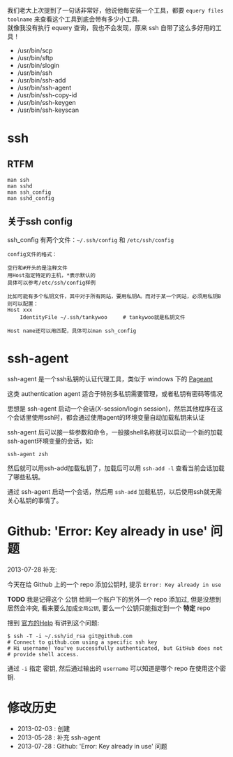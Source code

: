 <!-- title : ssh -->

我们老大上次提到了一句话非常好，他说他每安装一个工具，都要 `equery files toolname` 来查看这个工具到底会带有多少小工具.  
就像我没有执行 equery 查询，我也不会发现，原来 ssh 自带了这么多好用的工具！

* /usr/bin/scp
* /usr/bin/sftp
* /usr/bin/slogin
* /usr/bin/ssh
* /usr/bin/ssh-add
* /usr/bin/ssh-agent
* /usr/bin/ssh-copy-id
* /usr/bin/ssh-keygen
* /usr/bin/ssh-keyscan

# ssh #
## RTFM ##

	man ssh
	man sshd
	man ssh_config
	man sshd_config


## 关于ssh config ##

ssh\_config 有两个文件：`~/.ssh/config` 和 `/etc/ssh/config`

	config文件的格式：

	空行和#开头的是注释文件
	用Host指定特定的主机，*表示默认的
	具体可以参考/etc/ssh/config样例

	比如可能有多个私钥文件，其中对于所有网站，要用私钥A。而对于某一个网站，必须用私钥B
	则可以配置：
	Host xxx
		IdentityFile ~/.ssh/tankywoo     # tankywoo就是私钥文件

	Host name还可以用匹配，具体可以man ssh_config


# ssh-agent #

ssh-agent 是一个ssh私钥的认证代理工具，类似于 windows 下的 [Pageant](http://www.chiark.greenend.org.uk/~sgtatham/putty/download.html)

这类 authentication agent 适合于特别多私钥需要管理，或者私钥有密码等情况

思想是 ssh-agent 启动一个会话(X-session/login session)，然后其他程序在这个会话里使用ssh时，都会通过使用agent的环境变量自动加载私钥来认证

ssh-agent 后可以接一些参数和命令，一般接shell名称就可以启动一个新的加载ssh-agent环境变量的会话，如:

	ssh-agent zsh

然后就可以用ssh-add加载私钥了，加载后可以用 `ssh-add -l` 查看当前会话加载了哪些私钥。

通过 ssh-agent 启动一个会话，然后用 `ssh-add` 加载私钥，以后使用ssh就无需关心私钥的事情了。

# Github: 'Error: Key already in use' 问题 #

2013-07-28 补充:

今天在给 Github 上的一个 repo 添加公钥时, 提示 `Error: Key already in use`

**TODO** 我是记得这个 公钥 给同一个账户下的另外一个 repo 添加过, 但是没想到居然会冲突, 看来要么加成`全局公钥`, 要么一个公钥只能指定到一个 **特定** repo

搜到 [官方的Help](https://help.github.com/articles/error-key-already-in-use) 有讲到这个问题:

	$ ssh -T -i ~/.ssh/id_rsa git@github.com
	# Connect to github.com using a specific ssh key
	# Hi username! You've successfully authenticated, but GitHub does not
	# provide shell access.

通过 `-i` 指定 密钥, 然后通过输出的 `username` 可以知道是哪个 repo 在使用这个密钥.

# 修改历史 #

* 2013-02-03 : 创建
* 2013-05-28 : 补充 ssh-agent
* 2013-07-28 : Github: 'Error: Key already in use' 问题

